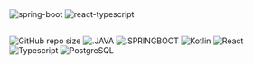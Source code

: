 ## 

<img src="https://i.ibb.co/dQxsSVW/pngfind-com-spring-png-535670.png" alt="spring-boot" border="0">
<img src="https://i.ibb.co/gF1kFqW/pngwing-com.png" alt="react-typescript" border="0">

## 

![GitHub repo size](https://img.shields.io/github/repo-size/hikmetkutuk/jwt-auth?color=inactive&style=for-the-badge)
![.JAVA](https://img.shields.io/static/v1?label=java&message=11&color=d94f35&style=for-the-badge)
![.SPRINGBOOT](https://img.shields.io/static/v1?label=spring%20boot&message=2.1.2&color=6db33f&style=for-the-badge)
![Kotlin](https://img.shields.io/static/v1?label=kotlin&message=1.3.21&color=de6f66&style=for-the-badge)
![React](https://img.shields.io/static/v1?label=React&message=18.2&color=00d8ff&style=for-the-badge)
![Typescript](https://img.shields.io/static/v1?label=Typescript&message=4.8.4&color=007acc&style=for-the-badge)
![PostgreSQL](https://img.shields.io/static/v1?label=postgresql&message=13.1&color=336691&style=for-the-badge)

